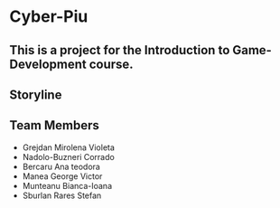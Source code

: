 # Cyber-Piu

## This is a project for the Introduction to Game-Development course.

## Storyline

## Team Members
- Grejdan Mirolena Violeta
- Nadolo-Buzneri Corrado
- Bercaru Ana teodora
- Manea George Victor
- Munteanu Bianca-Ioana
- Sburlan Rares Stefan

